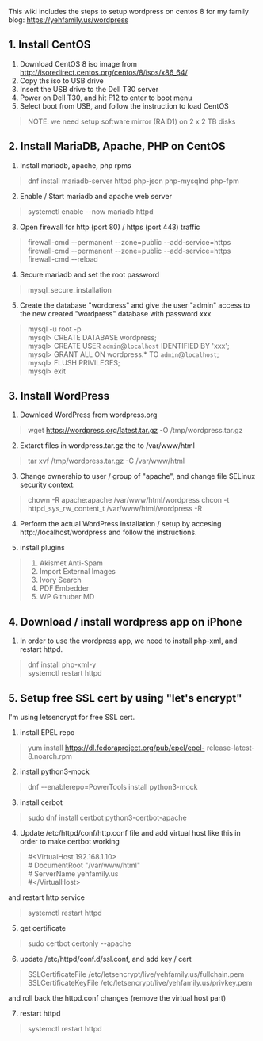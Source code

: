 This wiki includes the steps to setup wordpress on centos 8 for my family blog: https://yehfamily.us/wordpress

## 1. Install CentOS

1. Download CentOS 8 iso image from http://isoredirect.centos.org/centos/8/isos/x86_64/
1. Copy ths iso to USB drive
1. Insert the USB drive to the Dell T30 server
1. Power on Dell T30, and hit F12 to enter to boot menu
1. Select boot from USB, and follow the instruction to load CentOS
 > NOTE: we need setup software mirror (RAID1) on 2 x 2 TB disks

## 2. Install MariaDB, Apache, PHP on CentOS

1. Install mariadb, apache, php rpms
 >  dnf install mariadb-server httpd php-json php-mysqlnd php-fpm 

2. Enable / Start mariadb and apache web server
 >  systemctl enable --now mariadb httpd

3. Open firewall for http (port 80) / https (port 443) traffic
 > firewall-cmd --permanent --zone=public --add-service=https
 > firewall-cmd --permanent --zone=public --add-service=https
 > firewall-cmd --reload

4. Secure mariadb and set the root password
 >  mysql_secure_installation

5. Create the database "wordpress" and give the user "admin" access to the new created "wordpress" database with password xxx

 > mysql -u root -p     <BR>
 > mysql> CREATE DATABASE wordpress; <BR>
 > mysql> CREATE USER `admin`@`localhost` IDENTIFIED BY 'xxx';  <BR>
 > mysql> GRANT ALL ON wordpress.* TO `admin`@`localhost`;  <BR>
 > mysql> FLUSH PRIVILEGES;  <BR>
 > mysql> exit <BR>

## 3. Install  WordPress
1. Download WordPress from wordpress.org
 > wget https://wordpress.org/latest.tar.gz -O /tmp/wordpress.tar.gz

2. Extarct files in wordpress.tar.gz the to /var/www/html
 > tar xvf /tmp/wordpress.tar.gz -C /var/www/html

3. Change ownership to user / group of "apache", and change file SELinux security context:
 > chown -R apache:apache /var/www/html/wordpress
 > chcon -t httpd_sys_rw_content_t /var/www/html/wordpress -R

4. Perform the actual WordPress installation / setup by accesing http://localhost/wordpress and follow the instructions. 

5. install plugins
 >  1. Akismet Anti-Spam
 >  2. Import External Images
 >  3. Ivory Search
 >  4. PDF Embedder
 >  5. WP Githuber MD

## 4. Download / install wordpress app on iPhone
1. In order to use the wordpress app, we need to install php-xml, and restart httpd.
  > dnf install php-xml-y <BR>
  > systemctl restart httpd

## 5. Setup free SSL cert by using  "let's encrypt"
I'm using letsencrypt for free SSL cert.
1. install EPEL repo
 >  yum install https://dl.fedoraproject.org/pub/epel/epel-     release-latest-8.noarch.rpm

2. install python3-mock
 >  dnf --enablerepo=PowerTools install python3-mock

3. install cerbot
 >  sudo dnf install certbot python3-certbot-apache

4. Update /etc/httpd/conf/http.conf file and add virtual host like this in order to make certbot working

 > \#<VirtualHost 192.168.1.10>  <BR>
 > \#  DocumentRoot "/var/www/html" <BR>
 > \#  ServerName yehfamily.us <BR>
 > \#<\/VirtualHost> <BR>

and restart http service
 > systemctl restart httpd
5. get certificate
 > sudo certbot certonly --apache

6. update /etc/httpd/conf.d/ssl.conf, and add key / cert

 > SSLCertificateFile /etc/letsencrypt/live/yehfamily.us/fullchain.pem <BR>
 > SSLCertificateKeyFile  /etc/letsencrypt/live/yehfamily.us/privkey.pem


 and roll back the httpd.conf changes (remove the virtual host part)

7. restart httpd
> systemctl restart httpd
